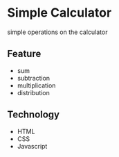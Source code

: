# Simple Calculator
simple operations on the calculator

## Feature
- sum
- subtraction 
- multiplication
- distribution

## Technology
- HTML
- CSS
- Javascript




